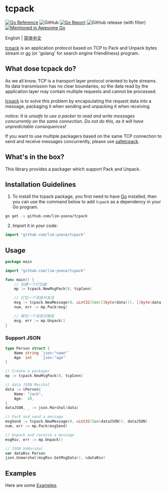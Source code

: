 # tcpack

[![Go Reference](https://pkg.go.dev/badge/github.com/lim-yoona/tcpack.svg)](https://pkg.go.dev/github.com/lim-yoona/tcpack)
![GitHub](https://img.shields.io/github/license/lim-yoona/tcpack)
[![Go Report](https://img.shields.io/badge/go%20report-A+-brightgreen.svg?style=flat)](https://goreportcard.com/report/github.com/lim-yoona/tcpack)
![GitHub release (with filter)](https://img.shields.io/github/v/release/lim-yoona/tcpack)
[![Mentioned in Awesome Go](https://awesome.re/mentioned-badge-flat.svg)](https://github.com/avelino/awesome-go)

English | [简体中文](README-CN.md)  


[tcpack](https://pkg.go.dev/github.com/lim-yoona/tcpack) is an application protocol based on TCP to Pack and Unpack bytes stream in [go](https://go.dev/) (or 'golang' for search engine friendliness) program.  

## What dose tcpack do?  

As we all know, TCP is a transport layer protocol oriented to byte streams. Its data transmission has no clear boundaries, so the data read by the application layer may contain multiple requests and cannot be processed.   

[tcpack](https://pkg.go.dev/github.com/lim-yoona/tcpack) is to solve this problem by encapsulating the request data into a message, packaging it when sending and unpacking it when receiving.  

*notice: It is unsafe to use a packer to read and write messages concurrently on the same connection. Do not do this, as it will have unpredictable consequences!*

If you want to use multiple packagers based on the same TCP connection to send and receive messages concurrently, please use [safetcpack](https://github.com/lim-yoona/tcpack/tree/main/safe/README.md).  

## What's in the box?  

This library provides a packager which support Pack and Unpack.  

## Installation Guidelines

1. To install the tcpack package, you first need to have [Go](https://go.dev/doc/install) installed, then you can use the command below to add `tcpack` as a dependency in your Go program.  

```sh
go get -u github.com/lim-yoona/tcpack
```

2. Import it in your code:  

```go
import "github.com/lim-yoona/tcpack"
```

## Usage

```go
package main

import "github.com/lim-yoona/tcpack"

func main() {
	// 创建一个打包器
	mp := tcpack.NewMsgPack(8, tcpConn)

	// 打包一个消息并发送
	msg := tcpack.NewMessage(0, uint32(len([]byte(data))), []byte(data))
	num, err := mp.Pack(msg)

	// 解包一个消息并接收
	msg, err := mp.Unpack()
}
```

### Support JSON

```go
type Person struct {
	Name string `json:"name"`
	Age  int    `json:"age"`
}

// Create a packager
mp := tcpack.NewMsgPack(8, tcpConn)

// data JSON Marshal
data := &Person{
	Name: "jack",
	Age:  20,
}
dataJSON, _ := json.Marshal(data)

// Pack and send a message
msgSend := tcpack.NewMessage(0, uint32(len(dataJSON)), dataJSON)
num, err := mp.Pack(msgSend)

// Unpack and receive a message
msgRsv, err := mp.Unpack()

// JSON UnMarshal
var dataRsv Person
json.Unmarshal(msgRsv.GetMsgData(), &dataRsv)
```

## Examples

Here are some [Examples](https://github.com/lim-yoona/tcpack/tree/main/example).  

